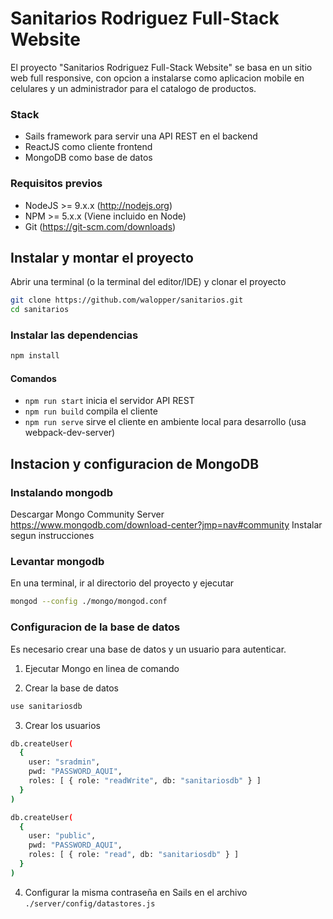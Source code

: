 # Sanitarios Rodriguez Full-Stack Website

El proyecto "Sanitarios Rodriguez Full-Stack Website" se basa en un sitio web full responsive, con opcion a instalarse como aplicacion mobile en celulares y un administrador para el catalogo de productos.

### Stack

- Sails framework para servir una API REST en el backend
- ReactJS como cliente frontend
- MongoDB como base de datos

### Requisitos previos
- NodeJS >= 9.x.x (http://nodejs.org)
- NPM >= 5.x.x (Viene incluido en Node)
- Git (https://git-scm.com/downloads)

## Instalar y montar el proyecto

Abrir una terminal (o la terminal del editor/IDE) y clonar el proyecto

```bash
git clone https://github.com/walopper/sanitarios.git
cd sanitarios
```

### Instalar las dependencias

```bash
npm install
```

#### Comandos

- `npm run start` inicia el servidor API REST
- `npm run build` compila el cliente
- `npm run serve` sirve el cliente en ambiente local para desarrollo (usa webpack-dev-server)


## Instacion y configuracion de MongoDB

### Instalando mongodb

Descargar Mongo Community Server https://www.mongodb.com/download-center?jmp=nav#community
Instalar segun instrucciones

### Levantar mongodb

En una terminal, ir al directorio del proyecto y ejecutar

```bash
mongod --config ./mongo/mongod.conf
```

### Configuracion de la base de datos

Es necesario crear una base de datos y un usuario para autenticar.

1. Ejecutar Mongo en linea de comando


2. Crear la base de datos

```bash
use sanitariosdb
```

3. Crear los usuarios

```bash
db.createUser(
  {
    user: "sradmin",
    pwd: "PASSWORD_AQUI",
    roles: [ { role: "readWrite", db: "sanitariosdb" } ]
  }
)
```

```bash
db.createUser(
  {
    user: "public",
    pwd: "PASSWORD_AQUI",
    roles: [ { role: "read", db: "sanitariosdb" } ]
  }
)
```

4. Configurar la misma contraseña en Sails en el archivo `./server/config/datastores.js`

